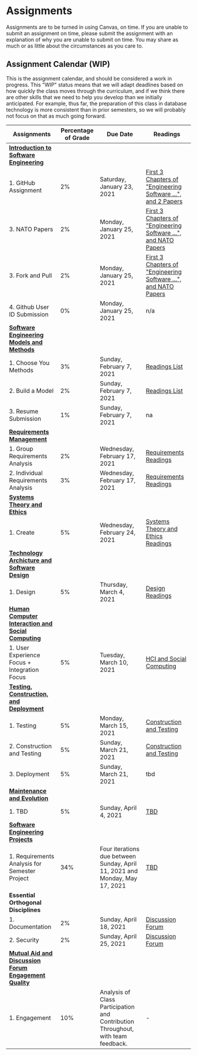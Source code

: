 # Assignments
Assignments are to be turned in using Canvas, on time. If you are unable to submit an assignment on time, please submit the assignment with an explanation of why you are unable to submit on time. You may share as much or as little about the circumstances as you care to. 

## Assignment Calendar (WIP)

This is the assignment calendar, and should be considered a work in progress. This "WIP" status means that we will adapt deadlines based on how quickly the class moves through the curriculum, and if we think there are other skills that we need to help you develop than we initially anticipated. For example, thus far, the preparation of this class in database technology is more consistent than in prior semesters, so we will probably not focus on that as much going forward. 

<!-- Add navigation for the base page of each module.
 -->
| **Assignments** | **Percentage of Grade** | **Due Date** | **Readings** | 
| --- | --- | -- | --- |
| [**Introduction to Software Engineering**](../01-introduction-to-software-engineering/01-module-1.md) ||
| 1. GitHub Assignment | 2% | Saturday, January 23, 2021 | [First 3 Chapters of "Engineering Software ...", and 2 Papers](../01-introduction-to-software-engineering/readings/_Module-1-Readings.md) |
| 3. NATO Papers | 2% | Monday, January 25, 2021 | [First 3 Chapters of "Engineering Software ...", and NATO Papers](../01-introduction-to-software-engineering/_Module-1-Readings.md) |
| 3. Fork and Pull | 2% | Monday, January 25, 2021 | [First 3 Chapters of "Engineering Software ...", and NATO Papers](../01-introduction-to-software-engineering/_Module-1-Readings.md) |
| 4. Github User ID Submission | 0% | Monday, January 25, 2021 | n/a |
| [**Software Engineering Models and Methods**](../02-software-engineering-models-methods/02-module-2.md) ||
| 1. Choose You Methods | 3% | Sunday, February 7, 2021 | [Readings List](../02-software-engineering-models-methods/readings/_Module-2-Readings.md) |
| 2. Build a Model | 2% | Sunday, February 7, 2021  | [Readings List](../02-software-engineering-models-methods/readings/_Module-2-Readings.md) |  
| 3. Resume Submission | 1% | Sunday, February 7, 2021 | na | 
| [**Requirements Management**](../03-requirements/03-module-3.md) ||
| 1. Group Requirements Analysis  | 2% | Wednesday, February 17, 2021 | [Requirements Readings](../03-requirements/readings/_module-3-readings.md) | 
| 2. Individual Requirements Analysis  | 3% | Wednesday, February 17, 2021 | [Requirements Readings](../03-requirements/readings/_module-3-readings.md) | 
| [**Systems Theory and Ethics**](../04-systems-theory-and-ethics/04-module-4.md) ||
| 1. Create | 5% |  Wednesday, February 24, 2021 | [Systems Theory and Ethics Readings](../04-systems-theory-and-ethics/readings/readings.md) | 
| [**Technology Archicture and Software Design**](../05-architecture-design/05-module-5.md) ||
| 1. Design | 5% |  Thursday, March 4, 2021 | [Design Readings](../05-architecture-design/readings/_design_readings.md) | 
| [**Human Computer Interaction and Social Computing**](../06-hci-social-computing/06-module-6.md) ||
| 1. User Experience Focus + Integration Focus | 5% | Tuesday, March 10, 2021 | [HCI and Social Computing](../06-hci-social-computing/readings/readings.md) |
| [**Testing, Construction, and Deployment**](../07-construction-testing/07-module-7.md) ||
| 1. Testing | 5% | Monday, March 15, 2021 |  [Construction and Testing](../07-construction-testing/readings/readings.md) |
| 2. Construction and Testing | 5% | Sunday, March 21, 2021 |  [Construction and Testing](../07-construction-testing/readings/readings.md) |
| 3. Deployment | 5% | Sunday, March 21, 2021 | tbd |
| [**Maintenance and Evolution**](../08-maintenance/08-module-8.md)
| 1. TBD | 5% | Sunday, April 4, 2021 | [TBD]() |
| [**Software Engineering Projects**](../09-semester-project/09-module-9.md) ||
| 1. Requirements Analysis for Semester Project | 34% | Four iterations due between Sunday, April 11, 2021 and Monday, May 17, 2021 | [TBD]() |
| **Essential Orthogonal Disciplines** ||
| 1. Documentation | 2% | Sunday, April 18, 2021 | [Discussion Forum]() |
| 2. Security | 2% | Sunday, April 25, 2021 | [Discussion Forum]() |
| [**Mutual Aid and Discussion Forum Engagement Quality**](online-course-engagement.md) ||
| 1. Engagement | 10% | Analysis of Class Participation and Contribution Throughout, with team feedback. | - |
 